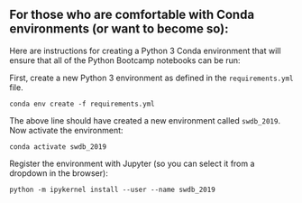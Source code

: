 ## For those who are comfortable with Conda environments (or want to become so):
Here are instructions for creating a Python 3 Conda environment that will ensure that all of the Python Bootcamp notebooks can be run:

First, create a new Python 3 environment as defined in the `requirements.yml` file.

    conda env create -f requirements.yml

The above line should have created a new environment called `swdb_2019`. Now activate the environment:

    conda activate swdb_2019

Register the environment with Jupyter (so you can select it from a dropdown in the browser):

    python -m ipykernel install --user --name swdb_2019